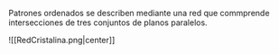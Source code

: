 
Patrones ordenados se describen mediante una red que commprende intersecciones de tres conjuntos de planos paralelos.

![[RedCristalina.png|center]]